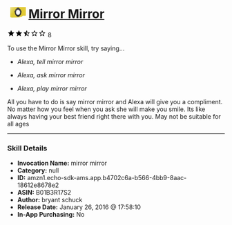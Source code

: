# &nbsp;<img src="skill_icon" alt="Mirror Mirror icon" width="36"> [Mirror Mirror](http://alexa.amazon.com/#skills/amzn1.echo-sdk-ams.app.b4702c6a-b566-4bb9-8aac-18612e8678e2)
![2.7 stars](../../images/ic_star_black_18dp_1x.png)![2.7 stars](../../images/ic_star_black_18dp_1x.png)![2.7 stars](../../images/ic_star_half_black_18dp_1x.png)![2.7 stars](../../images/ic_star_border_black_18dp_1x.png)![2.7 stars](../../images/ic_star_border_black_18dp_1x.png) 8

To use the Mirror Mirror skill, try saying...

* *Alexa, tell mirror mirror*

* *Alexa, ask mirror mirror*

* *Alexa, play mirror mirror*

All you have to do is say mirror mirror and Alexa will give you a compliment. No matter how you feel when you ask she will make you smile. Its like always having your best friend right there with you. May not be suitable for all ages

***

### Skill Details

* **Invocation Name:** mirror mirror
* **Category:** null
* **ID:** amzn1.echo-sdk-ams.app.b4702c6a-b566-4bb9-8aac-18612e8678e2
* **ASIN:** B01B3R17S2
* **Author:** bryant schuck
* **Release Date:** January 26, 2016 @ 17:58:10
* **In-App Purchasing:** No

